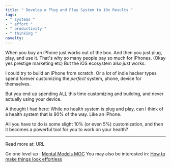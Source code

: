 ```yaml
---
title: " Develop a Plug and Play System to 10x Results "
tags:
- " systems "
- " effort "
- " productivity "
- " thinking "
novelty:
---
```


When you buy an iPhone just works out of the box. And then you just plug, play, and use it. That's why so many people pay so much for iPhones. (Okay yes prestige marketing etc) But the iOS ecosystem also *just* works.

I could try to build an iPhone from scratch. Or a lot of indie hacker types spend forever customizing the *perfect* system, phone, device for themselves.

But you end up spending ALL this time customizing and building, and never actually using your device.

A thought I had here:
While no health system is plug and play, can I think of a health system that is 90% of the way. Like an iPhone.

All you have to do is some slight 10% (or even 5%) customization, and then it becomes a powerful tool for you to work on your health?

----

Read more at: URL

Go one level up : [Mental Models MOC](Maps/Mental%20Models%20MOC.md)
You may also be interested in: [How to make things look effortless](Notes/How%20to%20make%20things%20look%20effortless.md)